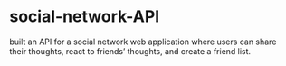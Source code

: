 # social-network-API

built an API for a social network web application where users can share their thoughts, react to friends’ thoughts, and create a friend list.